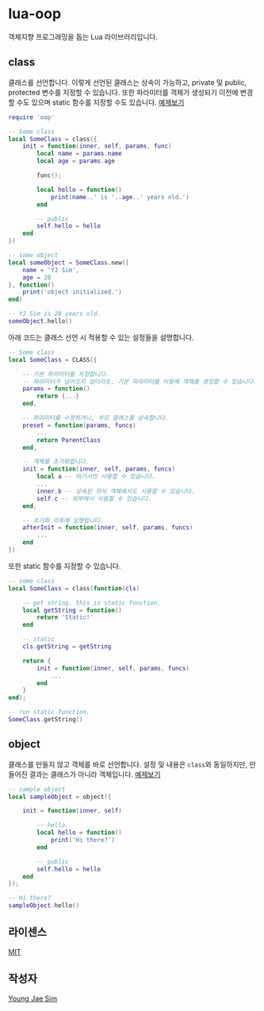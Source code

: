 # lua-oop
객체지향 프로그래밍을 돕는 Lua 라이브러리입니다.

## class
클래스를 선언합니다. 이렇게 선언된 클래스는 상속이 가능하고, private 및 public, protected 변수를 지정할 수 있습니다. 또한 파라미터를 객체가 생성되기 이전에 변경할 수도 있으며 static 함수를 지정할 수도 있습니다. [예제보기](class-example.lua)
```lua
require 'oop'

-- Some class
local SomeClass = class({
	init = function(inner, self, params, func)
		local name = params.name
		local age = params.age

		func();

		local hello = function()
			print(name..' is '..age..' years old.')
		end

		-- public
		self.hello = hello
	end
})

-- some object
local someObject = SomeClass.new({
	name = 'YJ Sim',
	age = 28
}, function()
	print('object initialized.')
end)

-- YJ Sim is 28 years old.
someObject.hello()
```

아래 코드는 클래스 선언 시 적용할 수 있는 설정들을 설명합니다.
```lua
-- Some class
local SomeClass = CLASS({

	-- 기본 파라미터를 지정합니다.
	-- 파라미터가 넘어오지 않더라도, 기본 파라미터를 이용해 객체를 생성할 수 있습니다.
	params = function()
		return {...}
	end,

	-- 파라미터를 수정하거나, 부모 클래스를 상속합니다.
	preset = function(params, funcs)
		...
		return ParentClass
	end,

	-- 객체를 초기화합니다.
	init = function(inner, self, params, funcs)
	    local a -- 여기서만 사용할 수 있습니다.
		...
		inner.b -- 상속된 자식 객체에서도 사용할 수 있습니다.
		self.c -- 외부에서 사용할 수 있습니다.
	end,

	-- 초기화 이후에 실행됩니다.
	afterInit = function(inner, self, params, funcs)
		...
	end
})
```

또한 static 함수를 지정할 수 있습니다.

```lua
-- some class
local SomeClass = class(function(cls)

    -- get string. this is static function.
    local getString = function()
        return 'Static!'
    end

	-- static
	cls.getString = getString

	return {
		init = function(inner, self, params, funcs)
			...
		end
	}
end);

-- run static function.
SomeClass.getString()
```

## object
클래스를 만들지 않고 객체를 바로 선언합니다. 설정 및 내용은 `class`와 동일하지만, 만들어진 결과는 클래스가 아니라 객체입니다. [예제보기](object.js)

```lua
-- sample object
local sampleObject = object({

	init = function(inner, self)

	    -- hello.
	    local hello = function()
			print('Hi there?')
		end

		-- public
		self.hello = hello
	end
});

-- Hi there?
sampleObject.hello()
```

## 라이센스
[MIT](LICENSE)

## 작성자
[Young Jae Sim](https://github.com/Hanul)
